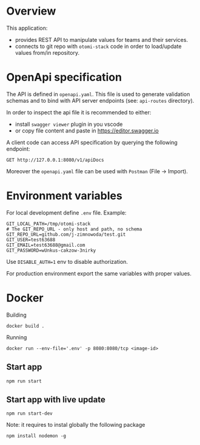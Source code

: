 #  Overview

This application:
- provides REST API to manipulate values for teams and their services.
- connects to git repo with `otomi-stack` code in order to load/update values from/in repository.

  
# OpenApi specification
The API is defined in `openapi.yaml`. This file is used to generate validation schemas and to bind with API server endpoints (see: `api-routes` directory).


In order to inspect the api file it is recommended to either:
- install `swagger viewer` plugin in you vscode
- or copy file content and paste in https://editor.swagger.io

A client code can access API specification by querying the following endpoint:
```
GET http://127.0.0.1:8080/v1/apiDocs
```

Moreover the `openapi.yaml` file can be used with `Postman` (File -> Import).

# Environment variables

For local development define `.env` file. Example:
```
GIT_LOCAL_PATH=/tmp/otomi-stack
# The GIT_REPO_URL - only host and path, no schema
GIT_REPO_URL=github.com/j-zimnowoda/test.git
GIT_USER=test63688
GIT_EMAIL=test63688@gmail.com
GIT_PASSWORD=wUnkus-cakzow-3nirky
```

Use `DISABLE_AUTH=1` env to disable authorization.

For production environment export the same variables with proper values.

# Docker
Building
```
docker build .
```

Running
```
docker run --env-file='.env' -p 8080:8080/tcp <image-id>
```

## Start app
```
npm run start
```

## Start app with live update
```
npm run start-dev
```

Note: it requires to instal globally the following package
```
npm install nodemon -g
```
